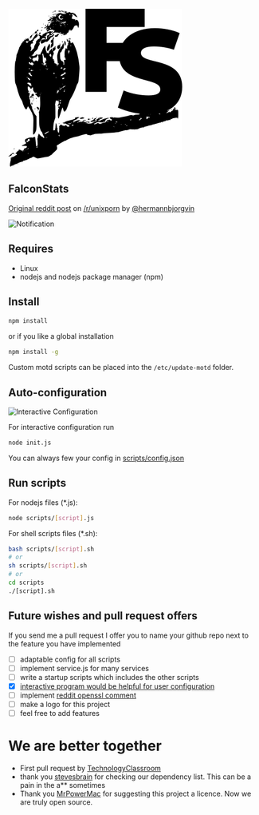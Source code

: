 ![FalconStats](/img/falconStats.png?raw=true)
## FalconStats

[Original reddit post](https://www.reddit.com/r/unixporn/comments/8gwcti/motd_ubuntu_server_1804_lts_my_motd_scripts_for/) on [/r/unixporn](https://www.reddit.com/r/unixporn) by [@hermannbjorgvin](https://github.com/hermannbjorgvin/)

![Notification](https://i.imgur.com/XMSekjG.png)

## Requires

- Linux
- nodejs and nodejs package manager (npm)

## Install

```sh
npm install
```

or if you like a global installation

```sh
npm install -g
```

Custom motd scripts can be placed into the `/etc/update-motd` folder.

## Auto-configuration

![Interactive Configuration](https://i.imgur.com/3yulvHB.png)

For interactive configuration run

```bash
node init.js
```

You can always few your config in [scripts/config.json](config.json)

## Run scripts

For nodejs files (*.js):

```bash
node scripts/[script].js
```

For shell scripts files (*.sh):

```bash
bash scripts/[script].sh
# or
sh scripts/[script].sh
# or
cd scripts
./[script].sh
```

## Future wishes and pull request offers

If you send me a pull request I offer you to name your github repo next to the feature you have implemented

- [ ] adaptable config for all scripts
- [ ] implement service.js for many services
- [ ] write a startup scripts which includes the other scripts
- [x] [interactive program would be helpful for user configuration](https://github.com/Heholord/FalconStats/commit/ba290d6414ca126abee7c5efa8af6c4103c3104b)
- [ ] implement [reddit openssl comment](https://www.reddit.com/r/unixporn/comments/8gwcti/motd_ubuntu_server_1804_lts_my_motd_scripts_for/dyfbi0k/)
- [ ] make a logo for this project
- [ ] feel free to add features

# We are better together

- First pull request by [TechnologyClassroom](https://github.com/TechnologyClassroom)
- thank you [stevesbrain](https://github.com/stevesbrain) for checking our dependency list. This can be a pain in the a** sometimes
- Thank you [MrPowerMac](https://github.com/MrPowerMac) for suggesting this project a licence. Now we are truly open source.
